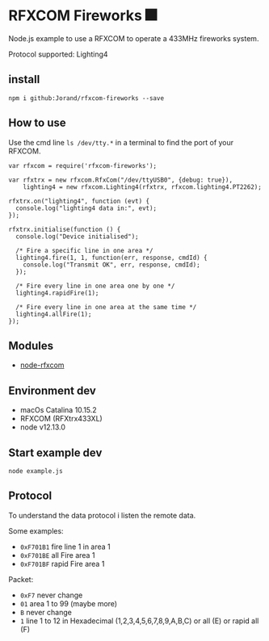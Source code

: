 # RFXCOM Fireworks :fireworks:

Node.js example to use a RFXCOM to operate a 433MHz fireworks system.

Protocol supported: Lighting4

## install

```
npm i github:Jorand/rfxcom-fireworks --save
```

## How to use

Use the cmd line `ls /dev/tty.*` in a terminal to find the port of your RFXCOM.

```
var rfxcom = require('rfxcom-fireworks');

var rfxtrx = new rfxcom.RfxCom("/dev/ttyUSB0", {debug: true}),
    lighting4 = new rfxcom.Lighting4(rfxtrx, rfxcom.lighting4.PT2262);

rfxtrx.on("lighting4", function (evt) {
  console.log("lighting4 data in:", evt);
});

rfxtrx.initialise(function () {
  console.log("Device initialised");

  /* Fire a specific line in one area */
  lighting4.fire(1, 1, function(err, response, cmdId) {
    console.log("Transmit OK", err, response, cmdId);
  });

  /* Fire every line in one area one by one */
  lighting4.rapidFire(1);

  /* Fire every line in one area at the same time */
  lighting4.allFire(1);
});
```

## Modules

- [node-rfxcom](https://github.com/rfxcom/node-rfxcom)

## Environment dev

- macOs Catalina 10.15.2
- RFXCOM (RFXtrx433XL)
- node v12.13.0

## Start example dev

`node example.js`

## Protocol

To understand the data protocol i listen the remote data.

Some examples:
- `0xF701B1` fire line 1 in area 1
- `0xF701BE` all Fire area 1
- `0xF701BF` rapid Fire area 1

Packet:
- `0xF7` never change
- `01` area 1 to 99 (maybe more)
- `B` never change
- `1` line 1 to 12 in Hexadecimal (1,2,3,4,5,6,7,8,9,A,B,C) or all (E) or rapid all (F)